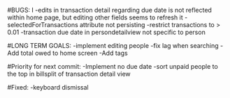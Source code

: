 #BUGS:  I
-edits in transaction detail regarding due date is not reflected within home page, but editing other fields seems to refresh it
-selectedForTransactions attribute not persisting
-restrict transactions to > 0.01
-transaction due date in persondetailview not specific to person

#LONG TERM GOALS: 
-implement editing people
-fix lag when searching
-Add total owed to home screen
-Add tags

#Priority for next commit: 
-Implement no due date
-sort unpaid people to the top in billsplit of transaction detail view

#Fixed: 
-keyboard dismissal




